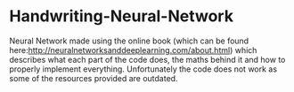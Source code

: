 # Handwriting-Neural-Network

Neural Network made using the online book (which can be found here:http://neuralnetworksanddeeplearning.com/about.html) which describes what each part of the code does, the maths behind it and how to properly implement everything. Unfortunately the code does not work as some of the resources provided are outdated.
